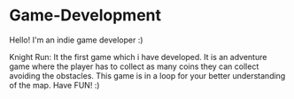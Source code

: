 # Game-Development
Hello! I'm an indie game developer :)

Knight Run: It the first game which i have developed. It is an adventure game where the player has to collect as many coins they can collect avoiding the obstacles. This game is in a loop for your better understanding of the map. Have FUN! :)
